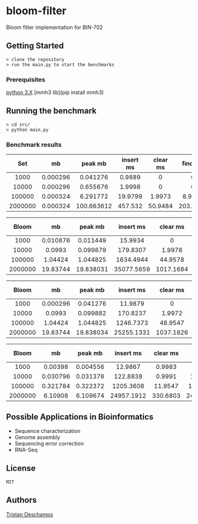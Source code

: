 # bloom-filter

Bloom filter implementation for BIN-702

## Getting Started

    > clone the repository
    > run the main.py to start the benchmarks

### Prerequisites

[python 3.X](https://www.python.org/downloads/)
[mmh3 lib](pip install mmh3)

## Running the benchmark

    > cd src/
    > python main.py

### Benchmark results

**Set**|**mb**|**peak mb**|**insert ms**|**clear ms**|**find ms**
:-----:|:-----:|:-----:|:-----:|:-----:|:-----:
1000|0.000296|0.041276|0.9889|0|0
10000|0.000296|0.655676|1.9998|0|0
100000|0.000324|6.291772|19.9799|1.9973|8.9914
2000000|0.000324|100.663612|457.532|50.9484|203.3379

**Bloom**|**mb**|**peak mb**|**insert ms**|**clear ms**|**find ms**|**error prob**|**hash count**|**bit count**|**error count**
:-----:|:-----:|:-----:|:-----:|:-----:|:-----:|:-----:|:-----:|:-----:|:-----:
1000|0.010876|0.011449|15.9934|0|15.9833|0.001|7|9586|1
10000|0.0993|0.099879|179.8307|1.9978|155.8389|0.0021|7|95851|21
100000|1.04424|1.044825|1634.4944|44.9578|1571.1436|0.00154|7|958506|154
2000000|19.83744|19.838031|35077.5659|1017.1684|35077.5659|0.0016655|7|19170117|3331

**Bloom**|**mb**|**peak mb**|**insert ms**|**clear ms**|**find ms**|**error prob**|**hash count**|**bit count**|**error count**
:-----:|:-----:|:-----:|:-----:|:-----:|:-----:|:-----:|:-----:|:-----:|:-----:
1000|0.000296|0.041276|11.9879|0|12.9987|0.003|5|9586|3
10000|0.0993|0.099882|170.8237|1.9972|126.8831|0.0221|5|95851|221
100000|1.04424|1.044825|1246.7373|48.9547|1311.182|0.00221|5|958506|221
2000000|19.83744|19.838034|25255.1331|1037.1826|23715.8606|0.002236|5|19170117|4472

**Bloom**|**mb**|**peak mb**|**insert ms**|**clear ms**|**find ms**|**error prob**|**hash count**|**bit count**|**error count**
:-----:|:-----:|:-----:|:-----:|:-----:|:-----:|:-----:|:-----:|:-----:|:-----:
1000|0.00398|0.004556|12.9867|0.9983|15.9839|0.108|5|2949|108
10000|0.030796|0.031378|122.8838|0.9991|115.8721|0.1099|5|29492|1099
100000|0.321784|0.322372|1205.3608|11.9547|1442.8068|0.10759|5|294924|10759
2000000|6.10908|6.109674|24957.1912|330.6803|24417.6577|0.1064285|5|5898497|212857

## Possible Applications in Bioinformatics

- Sequence characterization
- Genome assembly
- Sequencing error correction
- RNA-Seq

## License

    MIT

## Authors

[Tristan Deschamps](https://github.com/tris790)
